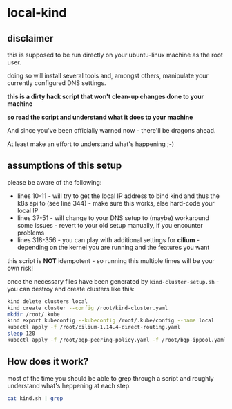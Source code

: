 # local-kind

## disclaimer
this is supposed to be run directly on your ubuntu-linux machine as the root user.

doing so will install several tools and, amongst others, manipulate your currently configured DNS settings.

**this is a dirty hack script that won't clean-up changes done to your machine**

**so read the script and understand what it does to your machine**

And since you've been officially warned now - there'll be dragons ahead.

At least make an effort to understand what's happening ;-)

## assumptions of this setup

please be aware of the following:
* lines 10-11 - will try to get the local IP address to bind kind and thus the k8s api to (see line 344) - make sure this works, else hard-code your local IP
* lines 37-51 - will change to your DNS setup to (maybe) workaround some issues - revert to your old setup manually, if you encounter problems
* lines 318-356 - you can play with additional settings for **cilium** - depending on the kernel you are running and the features you want

this script is **NOT** idempotent - so running this multiple times will be your own risk!

once the necessary files have been generated by `kind-cluster-setup.sh` - you can destroy and create clusters like this:

```bash
kind delete clusters local
kind create cluster --config /root/kind-cluster.yaml
mkdir /root/.kube
kind export kubeconfig --kubeconfig /root/.kube/config --name local
kubectl apply -f /root/cilium-1.14.4-direct-routing.yaml
sleep 120
kubectl apply -f /root/bgp-peering-policy.yaml -f /root/bgp-ippool.yaml -f /root/echoserver.yaml
```

## How does it work?
most of the time you should be able to grep through a script and roughly understand what's heppening at each step.


```bash
cat kind.sh | grep
```